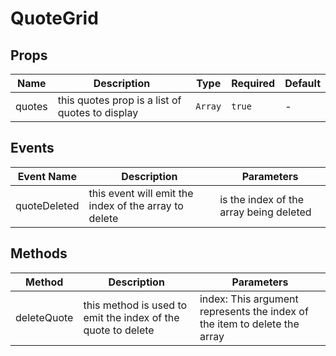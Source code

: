 # QuoteGrid

## Props

<!-- @vuese:QuoteGrid:props:start -->
|Name|Description|Type|Required|Default|
|---|---|---|---|---|
|quotes|this quotes prop is a list of quotes to display|`Array`|`true`|-|

<!-- @vuese:QuoteGrid:props:end -->


## Events

<!-- @vuese:QuoteGrid:events:start -->
|Event Name|Description|Parameters|
|---|---|---|
|quoteDeleted|this event will emit the index of the array to delete| is the index of the array being deleted|

<!-- @vuese:QuoteGrid:events:end -->


## Methods

<!-- @vuese:QuoteGrid:methods:start -->
|Method|Description|Parameters|
|---|---|---|
|deleteQuote|this method is used to emit the index of the quote to delete| index:  This argument represents the index of the item to delete the array|

<!-- @vuese:QuoteGrid:methods:end -->


